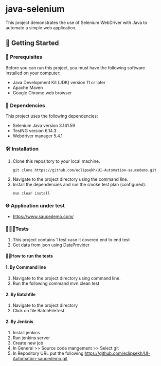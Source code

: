 # java-selenium 
This project demonstrates the use of Selenium WebDriver with Java to automate a simple web application.


## 🚀 Getting Started

### 🚧 Prerequisites
Before you can run this project, you must have the following software installed on your computer:

- Java Development Kit (JDK) version 11 or later
- Apache Maven
- Google Chrome web browser

### 🔗 Dependencies

This project uses the following dependencies:

- Selenium Java version 3.141.59
- TestNG version 6.14.3
- Webdriver manager 5.4.1

### 🛠️ Installation
1. Clone this repository to your local machine.   
   ```
   git clone https://github.com/eclipsekh/UI-Automation-saucedemo.git 
   ```
2. Navigate to the project directory using the command line.
3. Install the dependencies and run the smoke test plan (configured).   
   ```
   mvn clean install
   ```

### 🌐 Application under test
* https://www.saucedemo.com/
  
### 👨🏼‍🔬Tests
1. This project contains 1 test case it covered end to end test
2. Get data from json using DataProvider


#### 🏃🏽How to run the tests

#### 1. By Command line
1. Navigate to the project directory using command line.
2. Run the following command mvn clean test

#### 2. By Batchfile
1. Navigate to the project directory
2. Click on file BatchFileTest


#### 2. By Jenknis
1. Install jenkins
2. Run jenkins server
3. Create new job
4. In General >> Source code mangement >> Select git
5. In Repository URL put the following https://github.com/eclipsekh/UI-Automation-saucedemo.git
